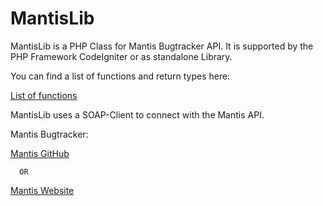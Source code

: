 MantisLib
=========

MantisLib is a PHP Class for Mantis Bugtracker API. It is supported by the PHP Framework CodeIgniter or as standalone Library.


You can find a list of functions and return types here:

[List of functions]

MantisLib uses a SOAP-Client to connect with the Mantis API.

Mantis Bugtracker: 

[Mantis GitHub]

      OR
      
[Mantis Website]

[Mantis GitHub]:https://github.com/mantisbt/mantisbt
[Mantis Website]:http://www.mantisbt.org/
[List of functions]:http://abload.de/img/diagrams9ss9.png
